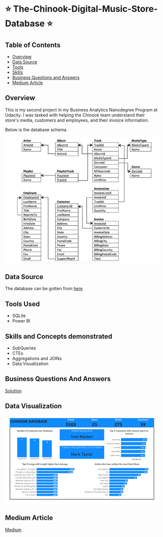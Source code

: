 # ⭐ The-Chinook-Digital-Music-Store-Database ⭐

## Table of Contents
- [Overview](https://github.com/Ratafar22/Querying-a-Digital-Music-Store-Database#overview)
- [Data Source](https://github.com/Ratafar22/Querying-a-Digital-Music-Store-Database#data-source)
- [Tools](https://github.com/Ratafar22/Querying-a-Digital-Music-Store-Database#tools-used)
- [Skills](https://github.com/Ratafar22/Querying-a-Digital-Music-Store-Database#skills-and-concepts-demonstrated)
- [Business Questions and Answers](https://github.com/Ratafar22/Querying-a-Digital-Music-Store-Database#business-questions-and-answers)
- [Medium Article](https://github.com/Ratafar22/Querying-a-Digital-Music-Store-Database#medium-article)

## Overview
This is my second project in my Business Analytics Nanodegree Program at Udacity. I was tasked with helping the Chinook team understand their store's media, customers and employees, and their invoice information.

Below is the database schema

![](Chinook_Schema.JPG)

## Data Source 
The database can be gotten from [here](Chinook.db)

## Tools Used
- SQLite
- Power BI
  
## Skills and Concepts demonstrated
- SubQueries
- CTEs
- Aggregations and JOINs
- Data Visualization
  
## Business Questions And Answers

[Solution](https://github.com/Ratafar22/Querying-a-Digital-Music-Store-Database/blob/main/Business%20Questions%20and%20Answers.md)

## Data Visualization

![](https://github.com/Ratafar22/Querying-a-Digital-Music-Store-Database/blob/main/Chinook%20Music%20Store1.jpg)

## Medium Article

[Medium](https://medium.com/@raufrukayat/chinook-database-querying-a-digital-music-store-database-8c98cf0f8611)

